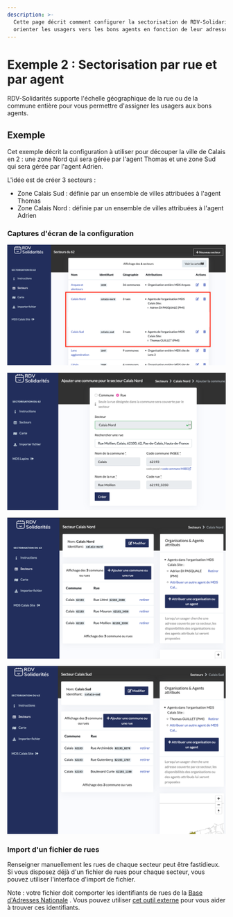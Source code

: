 ```yaml
---
description: >-
  Cette page décrit comment configurer la sectorisation de RDV-Solidarités pour
  orienter les usagers vers les bons agents en fonction de leur adresse précise
---
```


# Exemple 2 : Sectorisation par rue et par agent

RDV-Solidarités supporte l'échelle géographique de la rue ou de la commune entière pour vous permettre d'assigner les usagers aux bons agents.

## Exemple

Cet exemple décrit la configuration à utiliser pour découper la ville de Calais en 2 : une zone Nord qui sera gérée par l'agent Thomas et une zone Sud qui sera gérée par l'agent Adrien. 

L'idée est de créer 3 secteurs : 

* Zone Calais Sud : définie par un ensemble de villes attribuées à l'agent Thomas
* Zone Calais Nord : définie par un ensemble de villes attribuées à l'agent Adrien

### Captures d'écran de la configuration

![](../../.gitbook/assets/secteurs%20%281%29.png)

![Formulaire pour ajouter une rue dans la zone Calais Nord](../../.gitbook/assets/zone-form.png)

![Secteur Calais Nord : une liste de rues \(incompl&#xE8;te\) et un seul agent assign&#xE9;](../../.gitbook/assets/calais-nord.png)

![Secteur Calais Sud : une autre liste de rues \(incompl&#xE8;te\) et un seul agent assign&#xE9;](../../.gitbook/assets/calais-sud.png)

### Import d'un fichier de rues

Renseigner manuellement les rues de chaque secteur peut être fastidieux. Si vous disposez déjà d'un fichier de rues pour chaque secteur, vous pouvez utiliser l'interface d'import de fichier. 

Note : votre fichier doit comporter les identifiants de rues de la [Base d'Adresses Nationale](https://adresse.data.gouv.fr/) . Vous pouvez utiliser [cet outil externe](https://adresse.data.gouv.fr/csv) pour vous aider à trouver ces identifiants.

